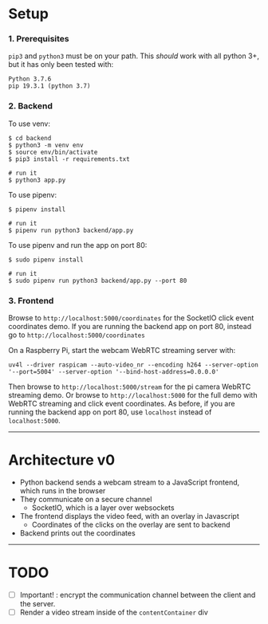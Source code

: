 # Setup

### 1. Prerequisites

`pip3` and `python3` must be on your path. This *should* work with all python 3+, but it has only been tested with:

```
Python 3.7.6
pip 19.3.1 (python 3.7)
```

### 2. Backend

To use venv:
```
$ cd backend
$ python3 -m venv env
$ source env/bin/activate
$ pip3 install -r requirements.txt

# run it
$ python3 app.py
```

To use pipenv:
```
$ pipenv install

# run it
$ pipenv run python3 backend/app.py
```

To use pipenv and run the app on port 80:
```
$ sudo pipenv install

# run it
$ sudo pipenv run python3 backend/app.py --port 80
```

### 3. Frontend

Browse to `http://localhost:5000/coordinates` for the SocketIO click event coordinates demo.
If you are running the backend app on port 80, instead go to `http://localhost:5000/coordinates`

On a Raspberry Pi, start the webcam WebRTC streaming server with:
```
uv4l --driver raspicam --auto-video_nr --encoding h264 --server-option '--port=5004' --server-option '--bind-host-address=0.0.0.0'
```

Then browse to `http://localhost:5000/stream` for the pi camera WebRTC streaming demo.
Or browse to `http://localhost:5000` for the full demo with WebRTC streaming and click event coordinates.
As before, if you are running the backend app on port 80, use `localhost` instead of `localhost:5000`.

---

# Architecture v0

* Python backend sends a webcam stream to a JavaScript frontend, which runs in the browser
* They communicate on a secure channel
  * SocketIO, which is a layer over websockets
* The frontend displays the video feed, with an overlay in Javascript
  * Coordinates of the clicks on the overlay are sent to backend
* Backend prints out the coordinates

---

# TODO

* [ ] Important! : encrypt the communication channel between the client and the server.
* [ ] Render a video stream inside of the `contentContainer` div
